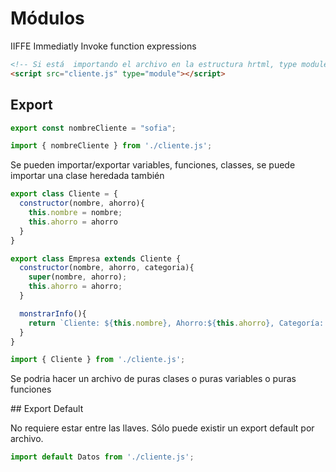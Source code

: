 # Módulos

IIFFE Immediatly Invoke function expressions 


```html
<!-- Si está  importando el archivo en la estructura hrtml, type module para que pueda leer que es un módulo de js, de otra froma macaría un error, por ejemplo , en la palabra reservada 'export'-->
<script src="cliente.js" type="module"></script>

```
## Export 

```js
export const nombreCliente = "sofia";
```

```js
import { nombreCliente } from './cliente.js';
```

Se pueden importar/exportar variables, funciones, classes, se puede importar una clase heredada también 

```js
export class Cliente = {
  constructor(nombre, ahorro){
    this.nombre = nombre;
    this.ahorro = ahorro 
  }
}

export class Empresa extends Cliente {
  constructor(nombre, ahorro, categoria){
    super(nombre, ahorro);
    this.ahorro = ahorro;
  }

  monstrarInfo(){
    return `Cliente: ${this.nombre}, Ahorro:${this.ahorro}, Categoría: ${this.categoria}`
  }
}
```

```js
import { Cliente } from './cliente.js';
```

Se podria hacer un archivo de puras clases o puras variables o puras funciones

## Export Default

No requiere estar entre las llaves. Sólo puede existir un export default por archivo.

```js
import default Datos from './cliente.js';
```

